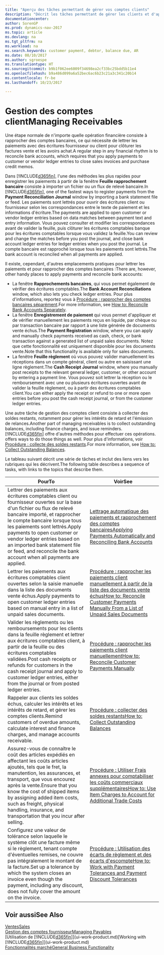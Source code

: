 ```yaml
---
title: "Aperçu des tâches permettant de gérer vos comptes clients"
description: "Décrit les tâches permettant de gérer les clients et d'appliquer les paiements aux écritures comptables client ou fournisseur."
documentationcenter: 
author: SorenGP
ms.prod: dynamics-nav-2017
ms.topic: article
ms.devlang: na
ms.tgt_pltfrm: na
ms.workload: na
ms.search.keywords: customer payment, debtor, balance due, AR
ms.date: 08/10/2017
ms.author: sgroespe
ms.translationtype: HT
ms.sourcegitcommit: b9b1f062ee6009f34698ea2cf33bc25bdd5b11e4
ms.openlocfilehash: b9a486d099a6a52bec6ac6b23c21a3c341c20b14
ms.contentlocale: fr-be
ms.lasthandoff: 10/23/2017

---
```

# <a name="managing-receivables"></a><span data-ttu-id="5b17f-103">Gestion des comptes client</span><span class="sxs-lookup"><span data-stu-id="5b17f-103">Managing Receivables</span></span>
<span data-ttu-id="5b17f-104">Une étape normale de n'importe quelle opération financière consiste à rapprocher des comptes bancaires, ce qui nécessite de lettrer les paiements avec des écritures fournisseur ou client pour clôturer les factures vente et les avoirs achat.</span><span class="sxs-lookup"><span data-stu-id="5b17f-104">A regular step in any financial rhythm is to reconcile bank accounts, which requires that you apply payments to customer or vendor ledger entries to close sales invoices and purchase credit memos.</span></span>  

<span data-ttu-id="5b17f-105">Dans [!INCLUDE[d365fin](includes/d365fin_md.md)], l'une des méthodes les plus rapides pour enregistrer les paiements à partir de la fenêtre **Feuille rapprochement bancaire** consiste à importer un fichier ou un flux de relevé bancaire.</span><span class="sxs-lookup"><span data-stu-id="5b17f-105">In [!INCLUDE[d365fin](includes/d365fin_md.md)], one of the fastest ways to register payments from the **Payment Reconciliation Journal** window by importing a bank statement file or feed.</span></span> <span data-ttu-id="5b17f-106">Les paiements sont lettrés pour ouvrir des écritures client ou fournisseur selon les correspondances entre le texte de paiement et les informations d'écriture.</span><span class="sxs-lookup"><span data-stu-id="5b17f-106">The payments are applied to open customer or vendor ledger entries based on data matches between payment text and entry information.</span></span> <span data-ttu-id="5b17f-107">Vous pouvez consulter et modifier les correspondances avant de valider la feuille, puis clôturer les écritures comptables banque pour les écritures comptables lorsque vous validez la feuille.</span><span class="sxs-lookup"><span data-stu-id="5b17f-107">You can review and change the matches before you post the journal, and close bank account ledger entries for ledger entries when you post the journal.</span></span> <span data-ttu-id="5b17f-108">Le compte bancaire est rapproché lorsque tous les paiements sont lettrés.</span><span class="sxs-lookup"><span data-stu-id="5b17f-108">The bank account is reconciled when all payments are applied.</span></span>

<span data-ttu-id="5b17f-109">Il existe, cependant, d'autres emplacements pratiques pour lettrer les paiements et pour rapprocher des comptes bancaires :</span><span class="sxs-lookup"><span data-stu-id="5b17f-109">There are, however, other handy places to apply payments and reconcile bank accounts:</span></span>  

* <span data-ttu-id="5b17f-110">La fenêtre **Rapprochements bancaires**, qui vous permet également de vérifier des écritures comptables.</span><span class="sxs-lookup"><span data-stu-id="5b17f-110">The **Bank Account Reconciliations** window, which also lets you check ledger entries.</span></span> <span data-ttu-id="5b17f-111">Pour plus d'informations, reportez vous à [Procédure : rapprocher des comptes bancaires séparément](bank-how-reconcile-bank-accounts-separately.md).</span><span class="sxs-lookup"><span data-stu-id="5b17f-111">For more information, see [How to: Reconcile Bank Accounts Separately](bank-how-reconcile-bank-accounts-separately.md).</span></span>  
* <span data-ttu-id="5b17f-112">La fenêtre **Enregistrement de paiement** qui vous permet d'appliquer et de vérifier manuellement les paiements reçus en liquide, par chèque ou par transaction bancaire par rapport à une liste générée de documents vente échus.</span><span class="sxs-lookup"><span data-stu-id="5b17f-112">The **Payment Registration** window, where you can apply and manually check payments received as cash, check, or bank transaction against a generated list of unpaid sales documents.</span></span> <span data-ttu-id="5b17f-113">Notez que cette fonctionnalité est uniquement disponible pour les documents vente.</span><span class="sxs-lookup"><span data-stu-id="5b17f-113">Note that this functionality is available only for sales documents.</span></span>  
* <span data-ttu-id="5b17f-114">La fenêtre **Feuille règlement** où vous pouvez valider manuellement les réceptions dans un compte général, client ou autre en saisissant une ligne règlement.</span><span class="sxs-lookup"><span data-stu-id="5b17f-114">The **Cash Receipt Journal** window, where you manually post receipts to the relevant general ledger, customer, or other account by entering a payment line.</span></span> <span data-ttu-id="5b17f-115">Vous pouvez soit lettrer la réception ou le remboursement avec une ou plusieurs écritures ouvertes avant de valider la feuille règlement, ou à partir des écritures comptables client.</span><span class="sxs-lookup"><span data-stu-id="5b17f-115">You can either apply the receipt or refund to one or more open entries before you post the cash receipt journal, or from the customer ledger entries.</span></span>  

<span data-ttu-id="5b17f-116">Une autre tâche de gestion des comptes client consiste à collecter des soldes restants, notamment pour gérer les intérêts de retard et l'émission de relances.</span><span class="sxs-lookup"><span data-stu-id="5b17f-116">Another part of managing receivables is to collect outstanding balances, including finance charges, and issue reminders.</span></span> [!INCLUDE[d365fin](includes/d365fin_md.md)]<span data-ttu-id="5b17f-117"> offre d'autres méthodes pour effectuer ces opérations.</span><span class="sxs-lookup"><span data-stu-id="5b17f-117"> offers ways to do those things as well.</span></span> <span data-ttu-id="5b17f-118">Pour plus d'informations, voir [Procédure : collecte des soldes restants](receivables-collect-outstanding-balances.md).</span><span class="sxs-lookup"><span data-stu-id="5b17f-118">For more information, see [How to: Collect Outstanding Balances](receivables-collect-outstanding-balances.md).</span></span>  

<span data-ttu-id="5b17f-119">Le tableau suivant décrit une série de tâches et inclut des liens vers les rubriques qui les décrivent.</span><span class="sxs-lookup"><span data-stu-id="5b17f-119">The following table describes a sequence of tasks, with links to the topics that describe them.</span></span>  

| <span data-ttu-id="5b17f-120">Pour</span><span class="sxs-lookup"><span data-stu-id="5b17f-120">To</span></span> | <span data-ttu-id="5b17f-121">Voir</span><span class="sxs-lookup"><span data-stu-id="5b17f-121">See</span></span> |
| --- | --- |
| <span data-ttu-id="5b17f-122">Lettrer des paiements aux écritures comptables client ou fournisseur ouvertes sur la base d'un fichier ou flux de relevé bancaire importé, et rapprocher le compte bancaire lorsque tous les paiements sont lettrés.</span><span class="sxs-lookup"><span data-stu-id="5b17f-122">Apply payments to open customer or vendor ledger entries based on an imported bank statement file or feed, and reconcile the bank account when all payments are applied.</span></span> |[<span data-ttu-id="5b17f-123">Lettrage automatique des paiements et rapprochement des comptes bancaires</span><span class="sxs-lookup"><span data-stu-id="5b17f-123">Applying Payments Automatically and Reconciling Bank Accounts</span></span>](receivables-apply-payments-auto-reconcile-bank-accounts.md) |
| <span data-ttu-id="5b17f-124">Lettrer les paiements aux écritures comptables client ouvertes selon la saisie manuelle dans la liste des documents vente échus.</span><span class="sxs-lookup"><span data-stu-id="5b17f-124">Apply payments to open customer ledger entries based on manual entry in a list of unpaid sales documents.</span></span> |[<span data-ttu-id="5b17f-125">Procédure : rapprocher les paiements client manuellement à partir de la liste des documents vente échus</span><span class="sxs-lookup"><span data-stu-id="5b17f-125">How to: Reconcile Customer Payments Manually From a List of Unpaid Sales Documents</span></span>](receivables-how-reconcile-customer-payments-list-unpaid-sales-documents.md) |
| <span data-ttu-id="5b17f-126">Valider les règlements ou les remboursements pour les clients dans la feuille règlement et lettrer aux écritures comptables client, à partir de la feuille ou des écritures comptables validées.</span><span class="sxs-lookup"><span data-stu-id="5b17f-126">Post cash receipts or refunds for customers in the cash receipt journal and apply to customer ledger entries, either from the journal or from posted ledger entries.</span></span> |[<span data-ttu-id="5b17f-127">Procédure : rapprocher les paiements client manuellement</span><span class="sxs-lookup"><span data-stu-id="5b17f-127">How to: Reconcile Customer Payments Manually</span></span>](receivables-how-apply-sales-transactions-manually.md) |
| <span data-ttu-id="5b17f-128">Rappeler aux clients les soldes échus, calculer les intérêts et les intérêts de retard, et gérer les comptes clients.</span><span class="sxs-lookup"><span data-stu-id="5b17f-128">Remind customers of overdue amounts, calculate interest and finance charges, and manage accounts receivable.</span></span> |[<span data-ttu-id="5b17f-129">Procédure : collecter des soldes restants</span><span class="sxs-lookup"><span data-stu-id="5b17f-129">How to: Collect Outstanding Balances</span></span>](receivables-collect-outstanding-balances.md) |
|<span data-ttu-id="5b17f-130">Assurez-vous de connaître le coût des articles expédiés en affectant les coûts articles ajoutés, tels que le fret, la manutention, les assurances, et transport, que vous encourez après la vente.</span><span class="sxs-lookup"><span data-stu-id="5b17f-130">Ensure that you know the cost of shipped items by assigning added item costs, such as freight, physical handling, insurance, and transportation that you incur after selling.</span></span>|[<span data-ttu-id="5b17f-131">Procédure : Utiliser Frais annexes pour comptabiliser les coûts commerciaux supplémentaires</span><span class="sxs-lookup"><span data-stu-id="5b17f-131">How to: Use Item Charges to Account for Additional Trade Costs</span></span>](payables-how-assign-item-charges.md)|
|<span data-ttu-id="5b17f-132">Configurez une valeur de tolérance selon laquelle le système clôt une facture même si le règlement, tenant compte d'éventuelles remises, ne couvre pas intégralement le montant de la facture.</span><span class="sxs-lookup"><span data-stu-id="5b17f-132">Set up a tolerance by which the system closes an invoice even though the payment, including any discount, does not fully cover the amount on the invoice.</span></span>|[<span data-ttu-id="5b17f-133">Procédure : Utilisation des écarts de règlement et des écarts d'escompte</span><span class="sxs-lookup"><span data-stu-id="5b17f-133">How to: Work with Payment Tolerances and Payment Discount Tolerances</span></span>](finance-payment-tolerance-and-payment-discount-tolerance.md)|
## <a name="see-also"></a><span data-ttu-id="5b17f-134">Voir aussi</span><span class="sxs-lookup"><span data-stu-id="5b17f-134">See Also</span></span>
[<span data-ttu-id="5b17f-135">Ventes</span><span class="sxs-lookup"><span data-stu-id="5b17f-135">Sales</span></span>](sales-manage-sales.md)  
[<span data-ttu-id="5b17f-136">Gestion des comptes fournisseur</span><span class="sxs-lookup"><span data-stu-id="5b17f-136">Managing Payables</span></span>](payables-manage-payables.md)  
<span data-ttu-id="5b17f-137">[Utilisation de [!INCLUDE[d365fin](includes/d365fin_md.md)]](ui-work-product.md)</span><span class="sxs-lookup"><span data-stu-id="5b17f-137">[Working with [!INCLUDE[d365fin](includes/d365fin_md.md)]](ui-work-product.md)</span></span>  
[<span data-ttu-id="5b17f-138">Fonctionnalités marché</span><span class="sxs-lookup"><span data-stu-id="5b17f-138">General Business Functionality</span></span>](ui-across-business-areas.md)


